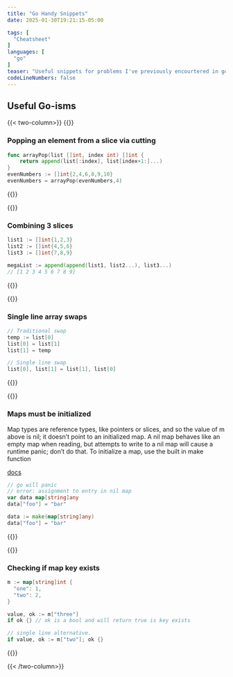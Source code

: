 ```yaml
---
title: "Go Handy Snippets"
date: 2025-01-30T19:21:15-05:00

tags: [
  "Cheatsheet"
]
languages: [
  "go"
]
teaser: "Useful snippets for problems I've previously encourtered in go"
codeLineNumbers: false
---
```


## Useful Go-isms

{{< two-column>}}
{{<cheatsheet-section>}}
### Popping an element from a slice via cutting
```go
func arrayPop(list []int, index int) []int {
	return append(list[:index], list[index+1:]...)
}
evenNumbers := []int{2,4,6,8,9,10}
evenNumbers = arrayPop(evenNumbers,4)
```
{{</cheatsheet-section>}}

{{<cheatsheet-section>}}
### Combining 3 slices

```go
list1 := []int{1,2,3}
list2 := []int{4,5,6}
list3 := []int{7,8,9}

megaList := append(append(list1, list2...), list3...)
// [1 2 3 4 5 6 7 8 9]
```
{{</cheatsheet-section>}}

{{<cheatsheet-section>}}
### Single line array swaps

```go
// Traditional swap
temp := list[0]
list[0] = list[1]
list[1] = temp

// Single line swap
list[0], list[1] = list[1], list[0]
```

{{</cheatsheet-section>}}

{{<cheatsheet-section>}}
### Maps must be initialized 

Map types are reference types, like pointers or slices, and so the value of m above is nil; it doesn’t point to an initialized map. A nil map behaves like an empty map when reading, but attempts to write to a nil map will cause a runtime panic; don’t do that. To initialize a map, use the built in make function

[docs](https://go.dev/blog/maps)
```go
// go will panic
// error: assignment to entry in nil map
var data map[string]any
data["foo"] = "bar"
```

```go
data := make(map[string]any)
data["foo"] = "bar"
```
{{</cheatsheet-section>}}

{{<cheatsheet-section>}}
### Checking if map key exists
```go
m := map[string]int {
  "one": 1,
  "two": 2,
}

value, ok := m["three"]
if ok {} // ok is a bool and will return true is key exists

// single line alternative.
if value, ok := m["two"]; ok {}
```
{{</cheatsheet-section>}}

{{< /two-column>}}
